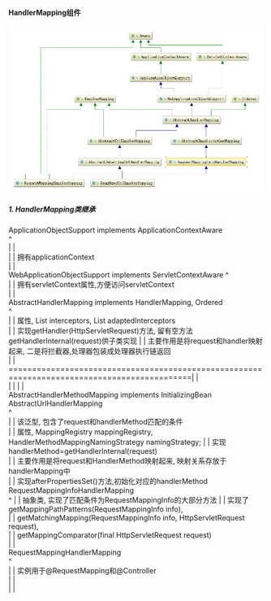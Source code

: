 


#### HandlerMapping组件

![HandlerMapping组件类图](img/HandlerMapping组件类图.png)

##### 1. HandlerMapping类继承
   
   ApplicationObjectSupport  implements ApplicationContextAware      
             ^   
            | |   
            | |  拥有applicationContext   
            | |   
   WebApplicationObjectSupport implements ServletContextAware 
             ^        
            | |  拥有servletContext属性,方便访问servletContext      
            | |         
   AbstractHandlerMapping implements HandlerMapping, Ordered     
             ^        
            | | 属性, List<Object> interceptors, List<HandlerInterceptor> adaptedInterceptors       
            | | 实现getHandler(HttpServletRequest)方法, 留有空方法getHandlerInternal(request)供子类实现
            | | 主要作用是将request和handler映射起来, 二是将拦截器,处理器包装成处理器执行链返回   
            | | =============================================================================================| |          
            | |                                                                                              | |                
   AbstractHandlerMethodMapping<T>  implements InitializingBean                                       AbstractUrlHandlerMapping           
             ^         
            | |  <T> 该泛型, 包含了request和handlerMethod匹配的条件              
            | |  属性, MappingRegistry mappingRegistry,  HandlerMethodMappingNamingStrategy<T> namingStrategy; 
            | |  实现handlerMethod=getHandlerInternal(request)                      
            | |  主要作用是将request和HandlerMethod映射起来, 映射关系存放于handlerMapping中             
            | |  实现afterPropertiesSet()方法,初始化对应的handlerMethod        
   RequestMappingInfoHandlerMapping            
             ^ 
            | |  抽象类, 实现了匹配条件为RequestMappingInfo的大部分方法
            | |  实现了getMappingPathPatterns(RequestMappingInfo info),           
            | |  getMatchingMapping(RequestMappingInfo info, HttpServletRequest request),             
            | |  getMappingComparator(final HttpServletRequest request)                                     
            | |                 
   RequestMappingHandlerMapping       
             ^       
            | |   实例用于@RequestMapping和@Controller             
            | |       
            | |           
   
   
   
   
                          
                   
            
                    
   
   





